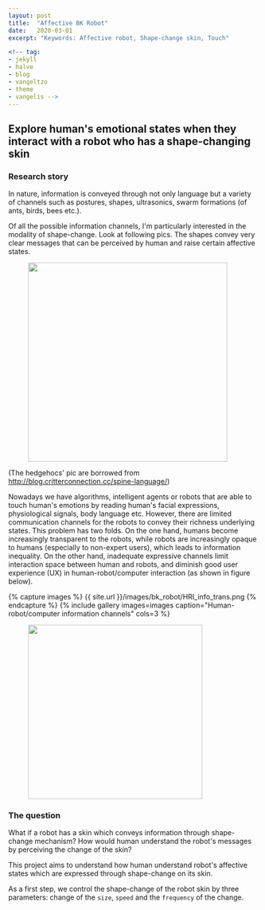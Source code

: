 ```yaml
---
layout: post
title:  "Affective BK Robot"
date:   2020-03-01
excerpt: "Keywords: Affective robot, Shape-change skin, Touch"

<!-- tag:
- jekyll 
- halve
- blog
- vangeltzo
- theme
- vangelis -->
---
```


<!-- <a href="{{ site.url }}/images/halve-home-image.png"><img src="{{ site.url }}/images/halve-home-image.png" alt="Home Page of Halve"></a>  

<center><b>Halve</b> is a stylish, two-column jekyll theme.</center><br>
     
 This theme is Jekyll port of [vangeltzo.com](http://vangeltzo.com/) (by [Vangelis Tzortzis](https://github.com/srekoble)). I couldn't stop myself to port this theme when I saw his site. And he kindly gave me permission to share this with you. -->

<!-- <iframe src="https://ghbtns.com/github-btn.html?user=TaylanTatli&repo=Halve&type=star&count=true&size=large" frameborder="0" scrolling="0" width="160px" height="30px"></iframe>     -->

## Explore human's emotional states when they interact with a robot who has a shape-changing skin
 
### Research story
In nature, information is conveyed through not only language but a variety of channels such as postures, shapes, ultrasonics, swarm formations (of ants, birds, bees etc.).

Of all the possible information channels, I'm particularly interested in the modality of shape-change. Look at following pics. The shapes convey very clear messages that can be perceived by human and raise certain affective states.

<figure>
<img src="{{site.baseurl}}/images/bk_robot/in_nature.png" width = "400"/>
</figure>

(The hedgehocs' pic are borrowed from http://blog.critterconnection.cc/spine-language/)

Nowadays we have algorithms, intelligent agents or robots that are able to touch human's emotions by reading human's facial expressions, physiological signals, body language etc. However, there are limited communication channels for the robots to convey their richness underlying states. This problem has two folds. On the one hand, humans become increasingly transparent to the robots, while robots are increasingly opaque to humans (especially to non-expert users), which leads to information inequality. On the other hand, inadequate expressive channels limit interaction space between human and robots, and diminish good user experience (UX) in human-robot/computer interaction (as shown in figure below).


{% capture images %}
  {{ site.url }}/images/bk_robot/HRI_info_trans.png
{% endcapture %}
{% include gallery images=images caption="Human-robot/computer information channels" cols=3 %}

<figure>
<img src="{{site.baseurl}}/images/bk_robot/HRI_info_trans.png" width = "350"/>
</figure>

### The question
What if a robot has a skin which conveys information through shape-change mechanism? How would human understand the robot's messages by perceiving the change of the skin? 

This project aims to understand how human understand robot's affective states which are expressed through shape-change on its skin.

As a first step, we control the shape-change of the robot skin by three parameters: change of the `size`, `speed` and the `frequency` of the change.

